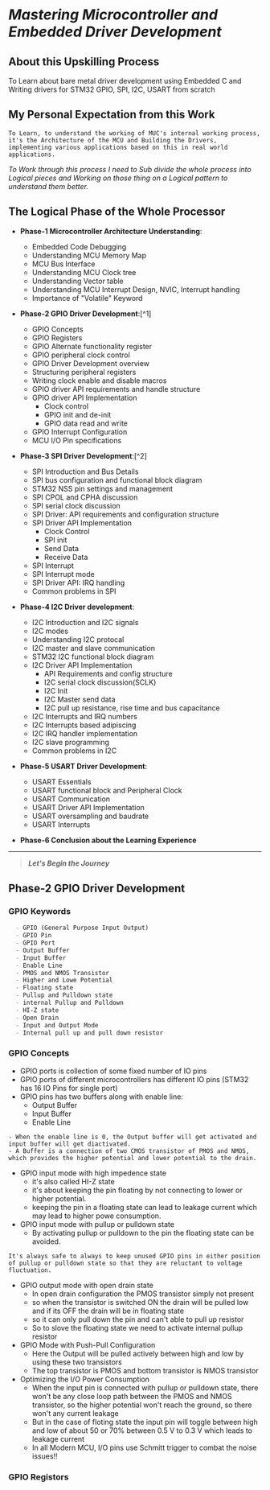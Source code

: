 # *Mastering Microcontroller and Embedded Driver Development*

## About this Upskilling Process

To Learn about bare metal driver development using Embedded C and Writing drivers for STM32 GPIO, SPI, I2C, USART from scratch

## My Personal Expectation from this Work

``` text
To Learn, to understand the working of MUC's internal working process, it's the Architecture of the MCU and Building the Drivers, implementing various applications based on this in real world applications.
```

*To Work through this process I need to Sub divide the whole process into Logical pieces and Working on those thing on a Logical pattern to understand them better.*

## The Logical Phase of the Whole Processor

- **Phase-1 Microcontroller Architecture Understanding**:
  - Embedded Code Debugging
  - Understanding MCU Memory Map
  - MCU Bus Interface
  - Understanding MCU Clock tree
  - Understanding Vector table
  - Understanding MCU Interrupt Design, NVIC, Interrupt handling
  - Importance of "Volatile" Keyword

- **Phase-2 GPIO Driver Development**:[^1]
  - GPIO Concepts
  - GPIO Registers
  - GPIO Alternate functionality register
  - GPIO peripheral clock control
  - GPIO Driver Development overview
  - Structuring peripheral registers
  - Writing clock enable and disable macros
  - GPIO driver API requirements and handle structure
  - GPIO driver API Implementation
    - Clock control
    - GPIO init and de-init
    - GPIO data read and write
  - GPIO Interrupt Configuration
  - MCU I/O Pin specifications
  
- **Phase-3 SPI Driver Development**:[^2]
  - SPI Introduction and Bus Details
  - SPI bus configuration and functional block diagram
  - STM32 NSS pin settings and management
  - SPI CPOL and CPHA discussion
  - SPI serial clock discussion
  - SPI Driver: API requirements and configuration structure
  - SPI Driver API Implementation
    - Clock Control
    - SPI init
    - Send Data
    - Receive Data
  - SPI Interrupt
  - SPI Interrupt mode
  - SPI Driver API: IRQ handling
  - Common problems in SPI
  
- **Phase-4 I2C Driver development**:
  - I2C Introduction and I2C signals
  - I2C modes
  - Understanding I2C protocal
  - I2C master and slave communication
  - STM32 I2C functional block diagram
  - I2C Driver API Implementation
    - API Requirements and config structure
    - I2C serial clock discussion(SCLK)
    - I2C Init
    - I2C Master send data
    - I2C pull up resistance, rise time and bus capacitance
  - I2C Interrupts and IRQ numbers
  - I2C Interrupts based adipiscing
  - I2C IRQ handler implementation
  - I2C slave programming
  - Common problems in I2C


- **Phase-5 USART Driver Development**:
  - USART Essentials
  - USART functional block and Peripheral Clock
  - USART Communication
  - USART Driver API Implementation
  - USART oversampling and baudrate
  - USART Interrupts

- **Phase-6 Conclusion about the Learning Experience**

---

> ***Let's Begin the Journey***


## Phase-2 GPIO Driver Development

### GPIO Keywords

``` markdown
  - GPIO (General Purpose Input Output)
  - GPIO Pin
  - GPIO Port
  - Output Buffer
  - Input Buffer
  - Enable Line
  - PMOS and NMOS Transistor
  - Higher and Lowe Potential
  - Floating state
  - Pullup and Pulldown state
  - internal Pullup and Pulldown
  - HI-Z state
  - Open Drain
  - Input and Output Mode
  - Internal pull up and pull down resistor

```

### GPIO Concepts

- GPIO ports is collection of some fixed number of IO pins
- GPIO ports of different microcontrollers has different IO pins (STM32 has 16 IO Pins for single port)
- GPIO pins has two buffers along with enable line:
  - Output Buffer
  - Input Buffer
  - Enable Line

``` text
- When the enable line is 0, the Output buffer will get activated and input buffer will get diactivated.
- A Buffer is a connection of two CMOS transistor of PMOS and NMOS, which provides the higher potential and lower potential to the drain.     
```

- GPIO input mode with high impedence state
  - it's also called HI-Z state
  - it's about keeping the pin floating by not connecting to lower or higher potential.
  - keeping the pin in a floating state can lead to leakage current which may lead to higher powe consumption.
- GPIO input mode with pullup or pulldown state
  - By activating pullup or pulldown to the pin the floating state can be avoided.

``` text
It's always safe to always to keep unused GPIO pins in either position of pullup or pulldown state so that they are reluctant to voltage fluctuation.
```

- GPIO output mode with open drain state
  - In open drain configuration the PMOS transistor simply not present
  - so when the transistor is switched ON the drain will be pulled low and if its OFF the drain will be in floating state
  - so it can only pull down the pin and can't able to pull up resistor
  - So to slove the floating state we need to activate internal pullup resistor
- GPIO Mode with Push-Pull Configuration
  - Here the Output will be pulled actively between high and low by using these two transistors
  - The top transistor is PMOS and bottom transistor is NMOS transistor
- Optimizing the I/O Power Consumption
  - When the input pin is connected with pullup or pulldown state, there won't be any close loop path between the PMOS and NMOS transistor, so the higher potential won't reach the ground, so there won't any current leakage
  - But in the case of floting state the input pin will toggle between high and low of about 50 or 70% between 0.5 V to 0.3 V which leads to leakage current
  - In all Modern MCU, I/O pins use Schmitt trigger to combat the noise issues!!
  
### GPIO Registors
